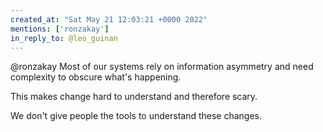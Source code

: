 ```yaml
---
created_at: "Sat May 21 12:03:21 +0000 2022"
mentions: ['ronzakay']
in_reply_to: @leo_guinan
---
```


@ronzakay Most of our systems rely on information asymmetry and need complexity to obscure what's happening. 

This makes change hard to understand and therefore scary.

We don't give people the tools to understand these changes.